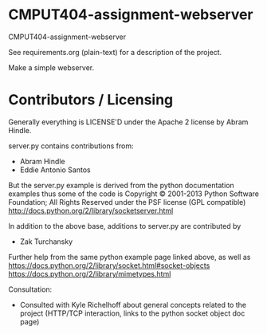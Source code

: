 CMPUT404-assignment-webserver
=============================

CMPUT404-assignment-webserver

See requirements.org (plain-text) for a description of the project.

Make a simple webserver.

Contributors / Licensing
========================

Generally everything is LICENSE'D under the Apache 2 license by Abram Hindle.

server.py contains contributions from:

* Abram Hindle
* Eddie Antonio Santos

But the server.py example is derived from the python documentation
examples thus some of the code is Copyright © 2001-2013 Python
Software Foundation; All Rights Reserved under the PSF license (GPL
compatible) http://docs.python.org/2/library/socketserver.html

In addition to the above base, additions to server.py are contributed by 

* Zak Turchansky

Further help from the same python example page linked above, as well as 
https://docs.python.org/2/library/socket.html#socket-objects 
https://docs.python.org/2/library/mimetypes.html

Consultation:
- Consulted with Kyle Richelhoff about general concepts related to the project (HTTP/TCP interaction, links to the python socket object doc page)
